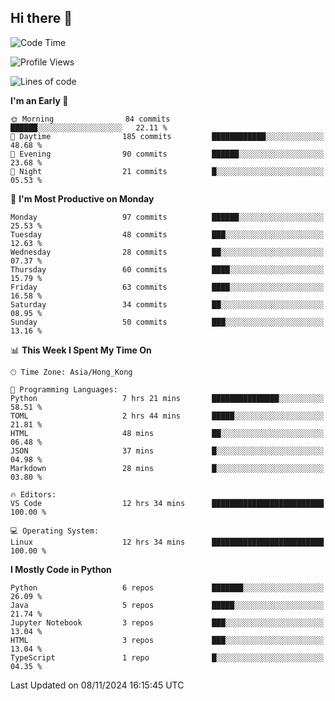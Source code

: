 ## Hi there 👋

<!--
**gessiegulugulu/gessiegulugulu** is a ✨ _special_ ✨ repository because its `README.md` (this file) appears on your GitHub profile.

Here are some ideas to get you started:

- 🔭 I’m currently working on ...
- 🌱 I’m currently learning ...
- 👯 I’m looking to collaborate on ...
- 🤔 I’m looking for help with ...
- 💬 Ask me about ...
- 📫 How to reach me: ...
- 😄 Pronouns: ...
- ⚡ Fun fact: ...
-->

<!--START_SECTION:waka-->
![Code Time](http://img.shields.io/badge/Code%20Time-139%20hrs%2018%20mins-blue)

![Profile Views](http://img.shields.io/badge/Profile%20Views-21-blue)

![Lines of code](https://img.shields.io/badge/From%20Hello%20World%20I%27ve%20Written-3.3%20million%20lines%20of%20code-blue)

**I'm an Early 🐤** 

```text
🌞 Morning                84 commits          ██████░░░░░░░░░░░░░░░░░░░   22.11 % 
🌆 Daytime                185 commits         ████████████░░░░░░░░░░░░░   48.68 % 
🌃 Evening                90 commits          ██████░░░░░░░░░░░░░░░░░░░   23.68 % 
🌙 Night                  21 commits          █░░░░░░░░░░░░░░░░░░░░░░░░   05.53 % 
```
📅 **I'm Most Productive on Monday** 

```text
Monday                   97 commits          ██████░░░░░░░░░░░░░░░░░░░   25.53 % 
Tuesday                  48 commits          ███░░░░░░░░░░░░░░░░░░░░░░   12.63 % 
Wednesday                28 commits          ██░░░░░░░░░░░░░░░░░░░░░░░   07.37 % 
Thursday                 60 commits          ████░░░░░░░░░░░░░░░░░░░░░   15.79 % 
Friday                   63 commits          ████░░░░░░░░░░░░░░░░░░░░░   16.58 % 
Saturday                 34 commits          ██░░░░░░░░░░░░░░░░░░░░░░░   08.95 % 
Sunday                   50 commits          ███░░░░░░░░░░░░░░░░░░░░░░   13.16 % 
```


📊 **This Week I Spent My Time On** 

```text
🕑︎ Time Zone: Asia/Hong_Kong

💬 Programming Languages: 
Python                   7 hrs 21 mins       ███████████████░░░░░░░░░░   58.51 % 
TOML                     2 hrs 44 mins       █████░░░░░░░░░░░░░░░░░░░░   21.81 % 
HTML                     48 mins             ██░░░░░░░░░░░░░░░░░░░░░░░   06.48 % 
JSON                     37 mins             █░░░░░░░░░░░░░░░░░░░░░░░░   04.98 % 
Markdown                 28 mins             █░░░░░░░░░░░░░░░░░░░░░░░░   03.80 % 

🔥 Editors: 
VS Code                  12 hrs 34 mins      █████████████████████████   100.00 % 

💻 Operating System: 
Linux                    12 hrs 34 mins      █████████████████████████   100.00 % 
```

**I Mostly Code in Python** 

```text
Python                   6 repos             ███████░░░░░░░░░░░░░░░░░░   26.09 % 
Java                     5 repos             █████░░░░░░░░░░░░░░░░░░░░   21.74 % 
Jupyter Notebook         3 repos             ███░░░░░░░░░░░░░░░░░░░░░░   13.04 % 
HTML                     3 repos             ███░░░░░░░░░░░░░░░░░░░░░░   13.04 % 
TypeScript               1 repo              █░░░░░░░░░░░░░░░░░░░░░░░░   04.35 % 
```




 Last Updated on 08/11/2024 16:15:45 UTC
<!--END_SECTION:waka-->
